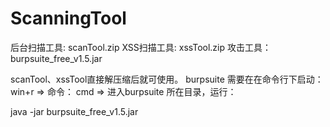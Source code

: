 ﻿ScanningTool
============

后台扫描工具: scanTool.zip
XSS扫描工具: xssTool.zip
攻击工具：burpsuite_free_v1.5.jar

scanTool、xssTool直接解压缩后就可使用。
burpsuite 需要在在命令行下启动：
win+r =>  命令： cmd => 进入burpsuite 所在目录，运行：

java -jar burpsuite_free_v1.5.jar

